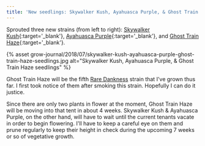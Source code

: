 ```yaml
---
title: 'New seedlings: Skywalker Kush, Ayahuasca Purple, & Ghost Train Haze'
---
```


Sprouted three new strains (from left to right):
[Skywalker Kush](https://dnagenetics.com/skywalker-kush.html){:target='_blank'},
[Ayahuasca Purple](https://www.barneysfarm.com/ayahuasca-purple-18){:target='_blank'},
and [Ghost Train Haze](http://www.raredanknessgenetics.com/Seeds/SATIVA/GhostTrainHaze1.htm){:target='_blank'}.

{% asset grow-journal/2018/07/skywalker-kush-ayahuasca-purple-ghost-train-haze-seedlings.jpg alt="Skywalker Kush, Ayahuasca Purple, & Ghost Train Haze seedlings" %}

Ghost Train Haze will be the fifth [Rare Dankness](http://raredankness.com/)
strain that I've grown thus far. I first took notice of them after smoking this
strain. Hopefully I can do it justice.

Since there are only two plants in flower at the moment, Ghost Train Haze will
be moving into that tent in about 4 weeks. Skywalker Kush & Ayahuasca Purple,
on the other hand, will have to wait until the current tenants vacate in order
to begin flowering. I'll have to keep a careful eye on them and prune regularly
to keep their height in check during the upcoming 7 weeks or so of vegetative
growth.